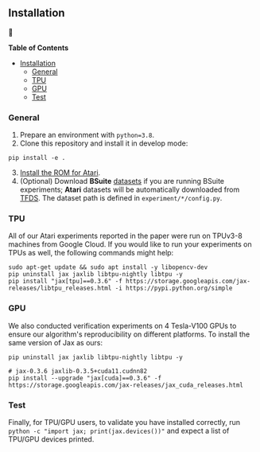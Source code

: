 ## Installation

:wrench:

**Table of Contents**

- [Installation](#installation)
  - [General](#general)
  - [TPU](#tpu)
  - [GPU](#gpu)
  - [Test](#test)

### General

1. Prepare an environment with `python=3.8`.
2. Clone this repository and install it in develop mode:
```console
pip install -e .
```
3. [Install the ROM for Atari](https://github.com/openai/atari-py#roms).
4. (Optional) Download **BSuite** [datasets](https://drive.google.com/file/d/1FWexoOphUgBaWTWtY9VR43N90z9A6FvP/view?usp=sharing) if you are running BSuite experiments; **Atari** datasets will be automatically downloaded from [TFDS](https://www.tensorflow.org/datasets/catalog/rlu_atari). The dataset path is defined in `experiment/*/config.py`.

### TPU

All of our Atari experiments reported in the paper were run on TPUv3-8 machines from Google Cloud. If you would like to run your experiments on TPUs as well, the following commands might help:
```console
sudo apt-get update && sudo apt install -y libopencv-dev
pip uninstall jax jaxlib libtpu-nightly libtpu -y
pip install "jax[tpu]==0.3.6" -f https://storage.googleapis.com/jax-releases/libtpu_releases.html -i https://pypi.python.org/simple
```  

### GPU

We also conducted verification experiments on 4 Tesla-V100 GPUs to ensure our algorithm's reproducibility on different platforms. To install the same version of Jax as ours:
```console
pip uninstall jax jaxlib libtpu-nightly libtpu -y

# jax-0.3.6 jaxlib-0.3.5+cuda11.cudnn82
pip install --upgrade "jax[cuda]==0.3.6" -f https://storage.googleapis.com/jax-releases/jax_cuda_releases.html
```

### Test

Finally, for TPU/GPU users, to validate you have installed correctly, run `python -c "import jax; print(jax.devices())"` and expect a list of TPU/GPU devices printed.
